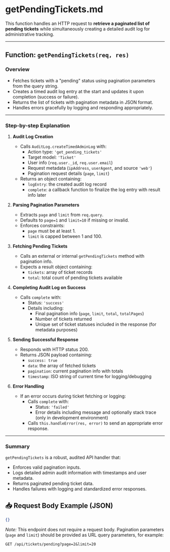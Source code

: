 # getPendingTickets.md

This function handles an HTTP request to **retrieve a paginated list of pending tickets** while simultaneously creating a detailed audit log for administrative tracking.

---

## Function: `getPendingTickets(req, res)`

### Overview
- Fetches tickets with a "pending" status using pagination parameters from the query string.
- Creates a timed audit log entry at the start and updates it upon completion (success or failure).
- Returns the list of tickets with pagination metadata in JSON format.
- Handles errors gracefully by logging and responding appropriately.

---

### Step-by-step Explanation

1. **Audit Log Creation**
   - Calls `AuditLog.createTimedAdminLog` with:
     - Action type: `'get_pending_tickets'`
     - Target model: `'Ticket'`
     - User info (`req.user._id`, `req.user.email`)
     - Request metadata (`ipAddress`, `userAgent`, and source `'web'`)
     - Pagination request details (`page`, `limit`)
   - Returns an object containing:
     - `logEntry`: the created audit log record
     - `complete`: a callback function to finalize the log entry with result info later

2. **Parsing Pagination Parameters**
   - Extracts `page` and `limit` from `req.query`.
   - Defaults to `page=1` and `limit=10` if missing or invalid.
   - Enforces constraints:
     - `page` must be at least 1.
     - `limit` is capped between 1 and 100.

3. **Fetching Pending Tickets**
   - Calls an external or internal `getPendingTickets` method with pagination info.
   - Expects a result object containing:
     - `tickets`: array of ticket records
     - `total`: total count of pending tickets available

4. **Completing Audit Log on Success**
   - Calls `complete` with:
     - Status: `'success'`
     - Details including:
       - Final pagination info (`page`, `limit`, `total`, `totalPages`)
       - Number of tickets returned
       - Unique set of ticket statuses included in the response (for metadata purposes)

5. **Sending Successful Response**
   - Responds with HTTP status 200.
   - Returns JSON payload containing:
     - `success: true`
     - `data`: the array of fetched tickets
     - `pagination`: current pagination info with totals
     - `timestamp`: ISO string of current time for logging/debugging

6. **Error Handling**
   - If an error occurs during ticket fetching or logging:
     - Calls `complete` with:
       - Status: `'failed'`
       - Error details including message and optionally stack trace (only in development environment)
     - Calls `this.handleError(res, error)` to send an appropriate error response.

---

### Summary

`getPendingTickets` is a robust, audited API handler that:
- Enforces valid pagination inputs.
- Logs detailed admin audit information with timestamps and user metadata.
- Returns paginated pending ticket data.
- Handles failures with logging and standardized error responses.


## 📥 Request Body Example (JSON)

```json
{}
```

*Note:* This endpoint does not require a request body. Pagination parameters (`page` and `limit`) should be provided as URL query parameters, for example:

```
GET /api/tickets/pending?page=2&limit=20
```

